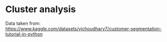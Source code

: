 # Cluster analysis

Data taken from:
https://www.kaggle.com/datasets/vjchoudhary7/customer-segmentation-tutorial-in-python
